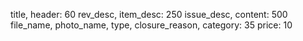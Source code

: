 title, header: 60
rev_desc, item_desc: 250
issue_desc, content: 500
file_name, photo_name, type, closure_reason, category: 35
price: 10